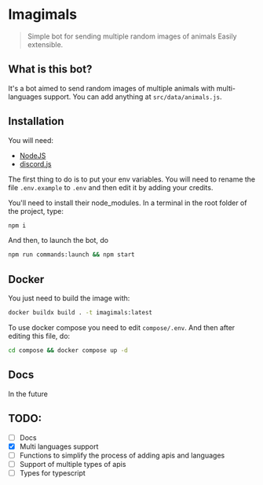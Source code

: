 # Imagimals

> Simple bot for sending multiple random images of animals
> Easily extensible.

## What is this bot?

It's a bot aimed to send random images of multiple animals with multi-languages support.
You can add anything at `src/data/animals.js`.

## Installation

You will need:

- [NodeJS](https://nodejs.org)
- [discord.js](https://discordjs.dev/)

The first thing to do is to put your env variables.
You will need to rename the file `.env.example` to `.env` and then edit it by adding your credits.

You'll need to install their node_modules.
In a terminal in the root folder of the project, type:

```bash
npm i
```

And then, to launch the bot, do

```bash
npm run commands:launch && npm start
```

## Docker

You just need to build the image with:

```bash
docker buildx build . -t imagimals:latest
```

To use docker compose you need to edit `compose/.env`.
And then after editing this file, do:

```bash
cd compose && docker compose up -d
```

## Docs

In the future

## TODO:

- [ ] Docs
- [x] Multi languages support
- [ ] Functions to simplify the process of adding apis and languages
- [ ] Support of multiple types of apis
- [ ] Types for typescript
